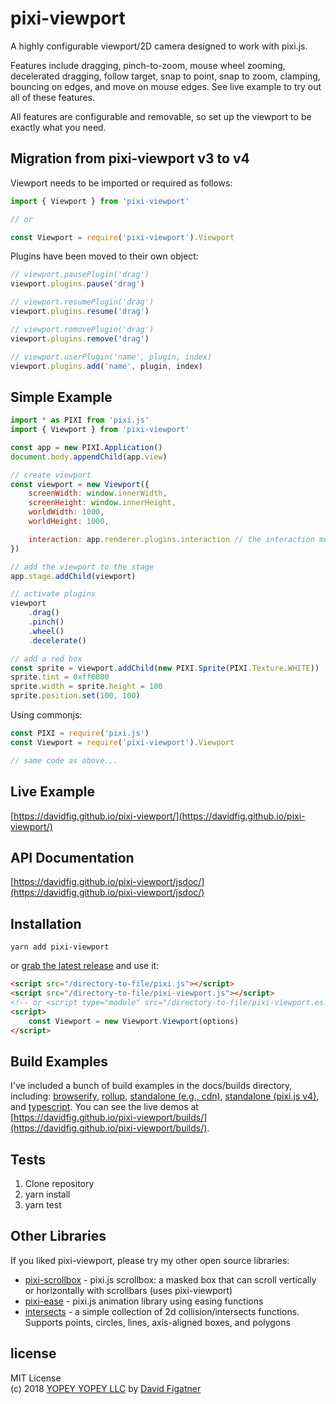 # pixi-viewport
A highly configurable viewport/2D camera designed to work with pixi.js.

Features include dragging, pinch-to-zoom, mouse wheel zooming, decelerated dragging, follow target, snap to point, snap to zoom, clamping, bouncing on edges, and move on mouse edges. See live example to try out all of these features.

All features are configurable and removable, so set up the viewport to be exactly what you need.

## Migration from pixi-viewport v3 to v4
Viewport needs to be imported or required as follows:
```js
import { Viewport } from 'pixi-viewport'

// or 

const Viewport = require('pixi-viewport').Viewport
```
Plugins have been moved to their own object:
```js
// viewport.pausePlugin('drag')
viewport.plugins.pause('drag')

// viewport.resumePlugin('drag')
viewport.plugins.resume('drag')

// viewport.removePlugin('drag')
viewport.plugins.remove('drag')

// viewport.userPlugin('name', plugin, index)
viewport.plugins.add('name', plugin, index)
```

## Simple Example
```js
import * as PIXI from 'pixi.js'
import { Viewport } from 'pixi-viewport'

const app = new PIXI.Application()
document.body.appendChild(app.view)

// create viewport
const viewport = new Viewport({
    screenWidth: window.innerWidth,
    screenHeight: window.innerHeight,
    worldWidth: 1000,
    worldHeight: 1000,

    interaction: app.renderer.plugins.interaction // the interaction module is important for wheel to work properly when renderer.view is placed or scaled
})

// add the viewport to the stage
app.stage.addChild(viewport)

// activate plugins
viewport
    .drag()
    .pinch()
    .wheel()
    .decelerate()

// add a red box
const sprite = viewport.addChild(new PIXI.Sprite(PIXI.Texture.WHITE))
sprite.tint = 0xff0000
sprite.width = sprite.height = 100
sprite.position.set(100, 100)
```

Using commonjs:
```js
const PIXI = require('pixi.js')
const Viewport = require('pixi-viewport').Viewport

// same code as above...
```

## Live Example
[https://davidfig.github.io/pixi-viewport/](https://davidfig.github.io/pixi-viewport/)

## API Documentation
[https://davidfig.github.io/pixi-viewport/jsdoc/](https://davidfig.github.io/pixi-viewport/jsdoc/)

## Installation

    yarn add pixi-viewport

or [grab the latest release](https://github.com/davidfig/pixi-viewport/releases/) and use it:

```html
<script src="/directory-to-file/pixi.js"></script>
<script src="/directory-to-file/pixi-viewport.js"></script>
<!-- or <script type="module" src="/directory-to-file/pixi-viewport.es.js"></script> -->
<script>
    const Viewport = new Viewport.Viewport(options)
</script>
```

## Build Examples
I've included a bunch of build examples in the docs/builds directory, including: [browserify](https://github.com/davidfig/pixi-viewport/tree/master/docs/builds/browserify), [rollup](https://github.com/davidfig/pixi-viewport/tree/master/docs/builds/rollup), [standalone (e.g., cdn)](https://github.com/davidfig/pixi-viewport/tree/master/docs/builds/standalone), [standalone (pixi.js v4)](https://github.com/davidfig/pixi-viewport/tree/master/docs/builds/standalone-v4), and [typescript](https://github.com/davidfig/pixi-viewport/tree/master/docs/builds/ts). You can see the live demos at [https://davidfig.github.io/pixi-viewport/builds/](https://davidfig.github.io/pixi-viewport/builds/).
  
## Tests

1. Clone repository
2. yarn install
3. yarn test

## Other Libraries
If you liked pixi-viewport, please try my other open source libraries:
* [pixi-scrollbox](https://github.com/davidfig/pixi-scrollbox) - pixi.js scrollbox: a masked box that can scroll vertically or horizontally with scrollbars (uses pixi-viewport)
* [pixi-ease](https://github.com/davidfig/pixi-ease) - pixi.js animation library using easing functions
* [intersects](https://github.com/davidfig/intersects) - a simple collection of 2d collision/intersects functions. Supports points, circles, lines, axis-aligned boxes, and polygons

## license  
MIT License  
(c) 2018 [YOPEY YOPEY LLC](https://yopeyopey.com/) by [David Figatner](https://twitter.com/yopey_yopey/)